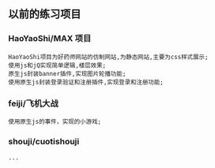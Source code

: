 ## 以前的练习项目

### HaoYaoShi/MAX 项目
  
    HaoYaoShi项目为好药师网站的仿制网站,为静态网站,主要为css样式展示;
    使用js和jQ实现简单逻辑,楼层效果;
    原生js封装banner插件,实现图片轮播功能;
    使用原生js封装登录验证和注册插件,实现登录和注册功能;
    
 ### feiji/飞机大战   
  
    使用原生js的事件，实现的小游戏;
    
### shouji/cuotishouji

    ...
